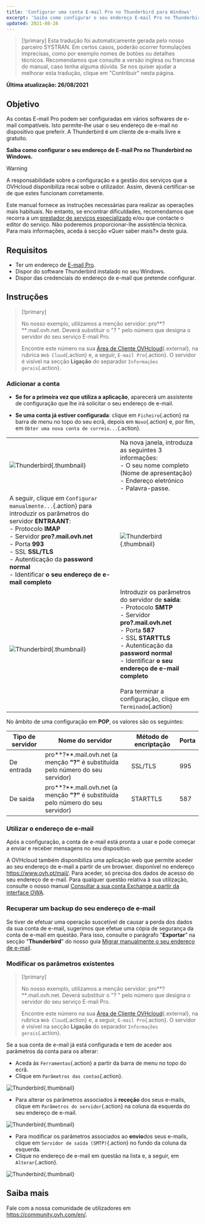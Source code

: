 ```yaml
---
title: 'Configurar uma conta E-mail Pro no Thunderbird para Windows'
excerpt: 'Saiba como configurar o seu endereço E-mail Pro no Thunderbird para Windows'
updated: 2021-08-26
---
```


> [!primary]
> Esta tradução foi automaticamente gerada pelo nosso parceiro SYSTRAN. Em certos casos, poderão ocorrer formulações imprecisas, como por exemplo nomes de botões ou detalhes técnicos. Recomendamos que consulte a versão inglesa ou francesa do manual, caso tenha alguma dúvida. Se nos quiser ajudar a melhorar esta tradução, clique em "Contribuir" nesta página.
>

**Última atualização: 26/08/2021**

## Objetivo

As contas E-mail Pro podem ser configuradas em vários softwares de e-mail compatíveis. Isto permite-lhe usar o seu endereço de e-mail no dispositivo que preferir. A Thunderbird é um cliente de e-mails livre e gratuito.

**Saiba como configurar o seu endereço de E-mail Pro no Thunderbird no Windows.**

> [!warning]
>
> A responsabilidade sobre a configuração e a gestão dos serviços que a OVHcloud disponibiliza recai sobre o utilizador. Assim, deverá certificar-se de que estes funcionam corretamente.
> 
> Este manual fornece as instruções necessárias para realizar as operações mais habituais. No entanto, se encontrar dificuldades, recomendamos que recorra a um [prestador de serviços especializado](https://partner.ovhcloud.com/pt/directory/) e/ou que contacte o editor do serviço. Não poderemos proporcionar-lhe assistência técnica. Para mais informações, aceda à secção «Quer saber mais?» deste guia.
> 

## Requisitos

- Ter um endereço de [E-mail Pro](https://www.ovhcloud.com/pt/emails/email-pro/).
- Dispor do software Thunderbird instalado no seu Windows.
- Dispor das credenciais do endereço de e-mail que pretende configurar.
 
## Instruções

> [!primary]
>
> No nosso exemplo, utilizamos a menção servidor: pro**?**.mail.ovh.net. Deverá substituir o "? " pelo número que designa o servidor do seu serviço E-mail Pro.
>
> Encontre este número na sua [Área de Cliente OVHcloud](https://www.ovh.com/auth/?action=gotomanager&from=https://www.ovh.pt/&ovhSubsidiary=pt){.external}, na rubrica `Web Cloud`{.action} e, a seguir, `E-mail Pro`{.action}. O servidor é visível na secção **Ligação** do separador `Informações gerais`{.action}.
>

### Adicionar a conta

- **Se for a primeira vez que utiliza a aplicação**, aparecerá um assistente de configuração que lhe irá solicitar o seu endereço de e-mail.

- **Se uma conta já estiver configurada**: clique em `Ficheiro`{.action} na barra de menu no topo do seu ecrã, depois em `Novo`{.action} e, por fim, em `Obter uma nova conta de correio...`{.action}.

| | |
|---|---|
|![Thunderbird](images/thunderbird-win-emailpro01.png){.thumbnail}|Na nova janela, introduza as seguintes 3 informações: <br>- O seu nome completo (Nome de apresentação)<br>- Endereço eletrónico <br>- Palavra-passe.|
|A seguir, clique em `Configurar manualmente...`{.action} para introduzir os parâmetros do servidor **ENTRAANT**: <br>- Protocolo **IMAP** <br>- Servidor **pro?.mail.ovh.net** <br>- Porta **993** <br>- SSL **SSL/TLS** <br>- Autenticação da **password normal** <br>- Identificar **o seu endereço de e-mail completo**|![Thunderbird](images/thunderbird-win-emailpro02.png){.thumbnail}|
|![Thunderbird](images/thunderbird-win-emailpro03.png){.thumbnail}|Introduzir os parâmetros do servidor de **saída**: <br>- Protocolo **SMTP** <br>- Servidor **pro?.mail.ovh.net** <br>- Porta **587** <br>- SSL **STARTTLS** <br>- Autenticação da **password normal** <br>- Identificar **o seu endereço de e-mail completo**<br><br>Para terminar a configuração, clique em `Terminado`{.action}|

No âmbito de uma configuração em **POP**, os valores são os seguintes:

|Tipo de servidor|Nome do servidor|Método de encriptação|Porta|
|---|---|---|---|
|De entrada|pro**?**.mail.ovh.net (a menção **"?"** é substituída pelo número do seu servidor)|SSL/TLS|995|
|De saída|pro**?**.mail.ovh.net (a menção **"?"** é substituída pelo número do seu servidor)|STARTTLS|587|

### Utilizar o endereço de e-mail

Após a configuração, a conta de e-mail está pronta a usar e pode começar a enviar e receber mensagens no seu dispositivo.

A OVHcloud também disponibiliza uma aplicação web que permite aceder ao seu endereço de e-mail a partir de um browser. disponível no endereço <https://www.ovh.pt/mail/>. Para aceder, só precisa dos dados de acesso do seu endereço de e-mail. Para qualquer questão relativa à sua utilização, consulte o nosso manual [Consultar a sua conta Exchange a partir da interface OWA](/pages/web/emails/email_owa).

### Recuperar um backup do seu endereço de e-mail

Se tiver de efetuar uma operação suscetível de causar a perda dos dados da sua conta de e-mail, sugerimos que efetue uma cópia de segurança da conta de e-mail em questão. Para isso, consulte o parágrafo "**Exportar**" na secção "**Thunderbird**" do nosso guia [Migrar manualmente o seu endereço de e-mail](/pages/web/emails/manual_email_migration).

### Modificar os parâmetros existentes

> [!primary]
>
> No nosso exemplo, utilizamos a menção servidor: pro**?**.mail.ovh.net. Deverá substituir o "? " pelo número que designa o servidor do seu serviço E-mail Pro.
>
> Encontre este número na sua [Área de Cliente OVHcloud](https://www.ovh.com/auth/?action=gotomanager&from=https://www.ovh.pt/&ovhSubsidiary=pt){.external}, na rubrica `Web Cloud`{.action} e, a seguir, `E-mail Pro`{.action}. O servidor é visível na secção **Ligação** do separador `Informações gerais`{.action}.
>

Se a sua conta de e-mail já está configurada e tem de aceder aos parâmetros da conta para os alterar:

- Aceda às `Ferramentas`{.action} a partir da barra de menu no topo do ecrã.
- Clique em `Parâmetros das contas`{.action}.

![Thunderbird](images/thunderbird-win-emailpro04.png){.thumbnail}

- Para alterar os parâmetros associados à **receção** dos seus e-mails, clique em `Parâmetros do servidor`{.action} na coluna da esquerda do seu endereço de e-mail.

![Thunderbird](images/thunderbird-win-emailpro05.png){.thumbnail}

- Para modificar os parâmetros associados ao **envio**dos seus e-mails, clique em `Servidor de saída (SMTP)`{.action} no fundo da coluna da esquerda.
- Clique no endereço de e-mail em questão na lista e, a seguir, em `Alterar`{.action}.

![Thunderbird](images/thunderbird-win-emailpro06.png){.thumbnail}


## Saiba mais

Fale com a nossa comunidade de utilizadores em <https://community.ovh.com/en/>.